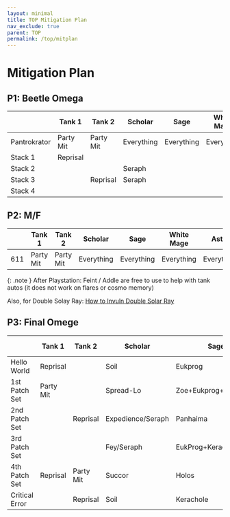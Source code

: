 ```yaml
---
layout: minimal
title: TOP Mitigation Plan
nav_exclude: true
parent: TOP
permalink: /top/mitplan
---
```


# Mitigation Plan

## P1: Beetle Omega

|              |Tank 1   |Tank 2   |Scholar          |Sage                 |White Mage|Astro                |Melee 1|Melee 2|Phys Range|Caster|Extras   |
|--------------|---------|---------|-----------------|---------------------|----------|---------------------|-------|-------|----------|------|---------|
|Pantrokrator  |Party Mit|Party Mit|Everything       |Everything           |Everything|Everything           |       |       |Party Mit |      |Barrier  |
|Stack 1       |Reprisal |         |                 |                     |          |                     |Feint  |       |          |      |         |
|Stack 2       |         |         |Seraph           |                     |          |                     |       |       |          |      |         |
|Stack 3       |         |Reprisal |Seraph           |                     |          |                     |       |Feint  |          |Addle |Dismantle|
|Stack 4       |         |         |                 |                     |          |                     |       |       |          |      |         |

## P2: M/F

|              |Tank 1   |Tank 2   |Scholar          |Sage                 |White Mage|Astro                |Melee 1|Melee 2|Phys Range|Caster|Extras   |
|--------------|---------|---------|-----------------|---------------------|----------|---------------------|-------|-------|----------|------|---------|
|611           |Party Mit|Party Mit|Everything       |Everything           |Everything|Everything           |       |       |Party Mit |      |Barrier  |

{: .note }
After Playstation: Feint / Addle are free to use to help with tank autos (it does not work on flares or cosmo memory)

Also, for Double Solay Ray: [How to Invuln Double Solar Ray](https://clips.twitch.tv/ConcernedPatientSkirretHoneyBadger-TDCiJVbgCzsvt7vZ)

## P3: Final Omege

|              |Tank 1   |Tank 2   |Scholar          |Sage                 |White Mage|Astro                |Melee 1|Melee 2|Phys Range|Caster|Extras   |
|--------------|---------|---------|-----------------|---------------------|----------|---------------------|-------|-------|----------|------|---------|
|Hello World   |Reprisal |         |Soil             |Eukprog              |          |CU                   |Feint  |       |          |Addle |         |
|1st Patch Set |Party Mit|         |Spread-Lo        |Zoe+Eukprog+Kerachole|          |Star 2x GCDs after HW|       |       |          |      |         |
|2nd Patch Set |         |Reprisal |Expedience/Seraph|Panhaima             |Temperance|Neutral Sect         |       |       |          |      |         |
|3rd Patch Set |         |         |Fey/Seraph       |EukProg+Kerachole    |Bell      |Macrocosmos          |       |Feint  |Party Mit |      |Dismantle|
|4th Patch Set |Reprisal |Party Mit|Succor           |Holos                |          |Star                 |       |       |          |      |Barrier  |
|Critical Error|         |Reprisal |Soil             |Kerachole            |          |CU                   |Feint  |       |          |Addle |         |
